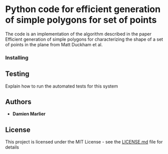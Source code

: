 # Python code for efficient generation of simple polygons for set of points

The code is an implementation of the algorithm described in the paper Efficient generation of simple polygons for characterizing the shape of a set of points in the plane from Matt Duckham et al.

### Installing


## Testing

Explain how to run the automated tests for this system

## Authors

* **Damien Marlier**

## License

This project is licensed under the MIT License - see the [LICENSE.md](LICENSE.md) file for details
